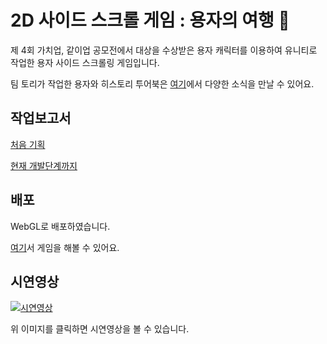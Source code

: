 # 2D 사이드 스크롤 게임 : 용자의 여행  💪
제 4회 가치업, 같이업 공모전에서 대상을 수상받은 용자 캐릭터를 이용하여 유니티로 작업한 용자 사이드 스크롤링 게임입니다.


팀 토리가 작업한 용자와 히스토리 투어북은 [여기](https://www.instagram.com/teamtory_campustownsmu/?hl=ko)에서 다양한 소식을 만날 수 있어요. 



## 작업보고서 
[처음 기획](https://www.notion.so/kimdee/Copy-of-_-_1815364_-414038abca714201ad32ab560ebe9fda)


[현재 개발단계까지](https://www.notion.so/kimdee/5d0dc72c5fde4daa93ae401c93843905)



## 배포 
WebGL로 배포하였습니다. 

[여기](https://yongja-platformer.netlify.app/)서 게임을 해볼 수 있어요. 


## 시연영상
[![시연영상](https://img.youtube.com/vi/yndI-an9NUE/0.jpg)](https://youtu.be/yndI-an9NUE)

위 이미지를 클릭하면 시연영상을 볼 수 있습니다. 
